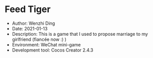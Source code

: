# Feed Tiger

- Author: Wenzhi Ding
- Date: 2021-01-13
- Description: This is a game that I used to propose marriage to my girlfriend (fiancée now :) )
- Environment: WeChat mini-game
- Development tool: Cocos Creator 2.4.3